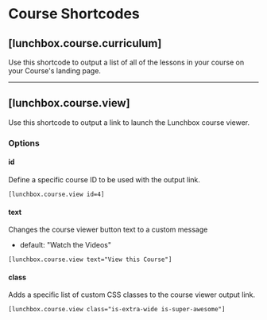 # Course Shortcodes

## [lunchbox.course.curriculum]

Use this shortcode to output a list of all of the lessons in your course on your Course's landing page.

-----------

## [lunchbox.course.view]

Use this shortcode to output a link to launch the Lunchbox course viewer.

### Options

#### id
Define a specific course ID to be used with the output link.

```
[lunchbox.course.view id=4]
```

#### text
Changes the course viewer button text to a custom message
- default: "Watch the Videos"

```
[lunchbox.course.view text="View this Course"]
```

#### class
Adds a specific list of custom CSS classes to the course viewer output link.

```
[lunchbox.course.view class="is-extra-wide is-super-awesome"]
```
